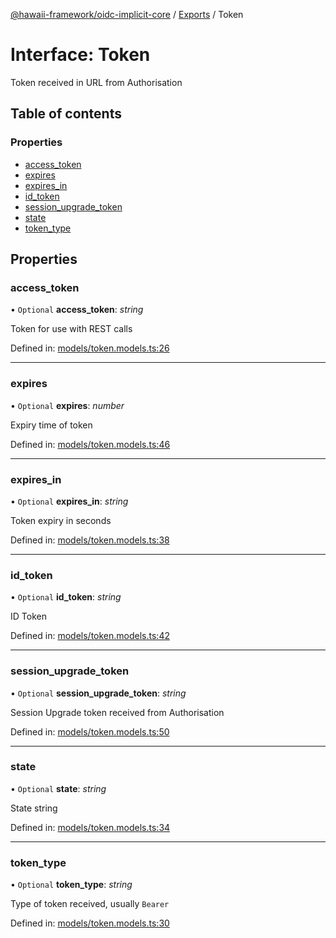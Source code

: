 [@hawaii-framework/oidc-implicit-core](../README.md) / [Exports](../modules.md) / Token

# Interface: Token

Token received in URL from Authorisation

## Table of contents

### Properties

- [access\_token](token.md#access_token)
- [expires](token.md#expires)
- [expires\_in](token.md#expires_in)
- [id\_token](token.md#id_token)
- [session\_upgrade\_token](token.md#session_upgrade_token)
- [state](token.md#state)
- [token\_type](token.md#token_type)

## Properties

### access\_token

• `Optional` **access\_token**: *string*

Token for use with REST calls

Defined in: [models/token.models.ts:26](https://github.com/Q24/hawaii-packages/blob/b83b9d6/packages/oidc-implicit-core/src/models/token.models.ts#L26)

___

### expires

• `Optional` **expires**: *number*

Expiry time of token

Defined in: [models/token.models.ts:46](https://github.com/Q24/hawaii-packages/blob/b83b9d6/packages/oidc-implicit-core/src/models/token.models.ts#L46)

___

### expires\_in

• `Optional` **expires\_in**: *string*

Token expiry in seconds

Defined in: [models/token.models.ts:38](https://github.com/Q24/hawaii-packages/blob/b83b9d6/packages/oidc-implicit-core/src/models/token.models.ts#L38)

___

### id\_token

• `Optional` **id\_token**: *string*

ID Token

Defined in: [models/token.models.ts:42](https://github.com/Q24/hawaii-packages/blob/b83b9d6/packages/oidc-implicit-core/src/models/token.models.ts#L42)

___

### session\_upgrade\_token

• `Optional` **session\_upgrade\_token**: *string*

Session Upgrade token received from Authorisation

Defined in: [models/token.models.ts:50](https://github.com/Q24/hawaii-packages/blob/b83b9d6/packages/oidc-implicit-core/src/models/token.models.ts#L50)

___

### state

• `Optional` **state**: *string*

State string

Defined in: [models/token.models.ts:34](https://github.com/Q24/hawaii-packages/blob/b83b9d6/packages/oidc-implicit-core/src/models/token.models.ts#L34)

___

### token\_type

• `Optional` **token\_type**: *string*

Type of token received, usually `Bearer`

Defined in: [models/token.models.ts:30](https://github.com/Q24/hawaii-packages/blob/b83b9d6/packages/oidc-implicit-core/src/models/token.models.ts#L30)
